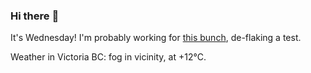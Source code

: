 ### Hi there :wave:

It's Wednesday! I'm probably working for [this bunch](https://github.com/kohofinancial), de-flaking a test.

Weather in Victoria BC: fog in vicinity, at +12°C.
